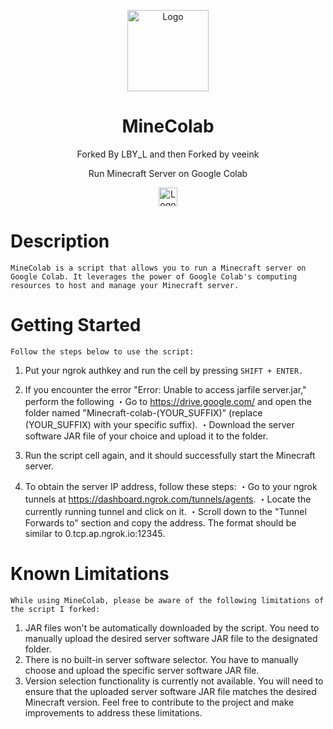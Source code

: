 <p align="center"><a href="https://colab.research.google.com/github/Ravylcy/MineColab/blob/master/MineColab.py"><img src="https://github.com/thecoder-001/MineColab/blob/master/Logo.png" alt="Logo" height="130"/></a></p>
<h1 align="center">MineColab</h1>
<p align="center">Forked By LBY_L and then Forked by veeink</p>
<p align="center">Run Minecraft Server on Google Colab</p>
<p align="center"><a href="https://colab.research.google.com/github/Ravylcy/MineColab/blob/master/MineColab.py"><img src="https://colab.research.google.com/assets/colab-badge.svg" alt="Logo" height="30"/></a></p>

# Description
`MineColab is a script that allows you to run a Minecraft server on Google Colab. It leverages the power of Google Colab's computing resources to host and manage your Minecraft server.`

# Getting Started
`Follow the steps below to use the script:`

1. Put your ngrok authkey and run the cell by pressing `SHIFT + ENTER.`

2. If you encounter the error "Error: Unable to access jarfile server.jar," perform the following
 ・Go to https://drive.google.com/ and open the folder named "Minecraft-colab-(YOUR_SUFFIX)"
 (replace (YOUR_SUFFIX) with your specific suffix).
 ・Download the server software JAR file of your choice and upload it to the folder.

3. Run the script cell again, and it should successfully start the Minecraft server.

4. To obtain the server IP address, follow these steps:
 ・Go to your ngrok tunnels at https://dashboard.ngrok.com/tunnels/agents.
 ・Locate the currently running tunnel and click on it.
 ・Scroll down to the "Tunnel Forwards to" section and copy the address. The format should be similar to 0.tcp.ap.ngrok.io:12345.

# Known Limitations
`While using MineColab, please be aware of the following limitations of the script I forked:`

1. JAR files won't be automatically downloaded by the script. You need to manually upload the desired server software JAR file to the designated folder.
2. There is no built-in server software selector. You have to manually choose and upload the specific server software JAR file.
3. Version selection functionality is currently not available. You will need to ensure that the uploaded server software JAR file matches the desired Minecraft version.
Feel free to contribute to the project and make improvements to address these limitations.
 

